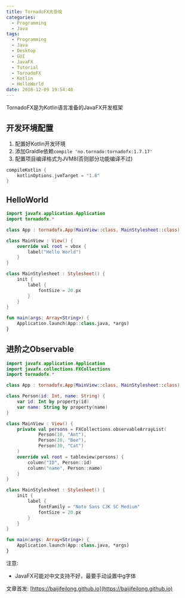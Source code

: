 ```yaml
---
title: TornadoFX大杂烩
categories:
  - Programming
  - Java
tags:
  - Programming
  - Java
  - Desktop
  - GUI
  - JavaFX
  - Tutorial
  - TornadoFX
  - Kotlin
  - HelloWorld
date: 2018-12-09 19:54:48
---
```


TornadoFX是为Kotlin语言准备的JavaFX开发框架

## 开发环境配置

1. 配置好Kotlin开发环境
2. 添加Graldle依赖`compile 'no.tornado:tornadofx:1.7.17'`
3. 配置项目编译格式为JVM8(否则部分功能编译不过)

```gradle
compileKotlin {
    kotlinOptions.jvmTarget = "1.8"
}
```

<!--more-->

## HelloWorld

```kotlin
import javafx.application.Application
import tornadofx.*

class App : tornadofx.App(MainView::class, MainStylesheet::class)

class MainView : View() {
    override val root = vbox {
        label("Hello World")
    }
}

class MainStylesheet : Stylesheet() {
    init {
        label {
            fontSize = 20.px
        }
    }
}

fun main(args: Array<String>) {
    Application.launch(App::class.java, *args)
}
```

## 进阶之Observable

```kotlin
import javafx.application.Application
import javafx.collections.FXCollections
import tornadofx.*

class App : tornadofx.App(MainView::class, MainStylesheet::class)

class Person(id: Int, name: String) {
    var id: Int by property(id)
    var name: String by property(name)
}

class MainView : View() {
    private val persons = FXCollections.observableArrayList(
            Person(10, "Ant"),
            Person(20, "Bee"),
            Person(30, "Cat")
    )
    override val root = tableview(persons) {
        column("ID", Person::id)
        column("name", Person::name)
    }
}

class MainStylesheet : Stylesheet() {
    init {
        label {
            fontFamily = "Noto Sans CJK SC Medium"
            fontSize = 20.px
        }
    }
}

fun main(args: Array<String>) {
    Application.launch(App::class.java, *args)
}

```

注意:

- JavaFX可能对中文支持不好，最要手动设置中g字体



文章首发: [https://baijifeilong.github.io](https://baijifeilong.github.io)
